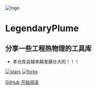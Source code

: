 ![logo](_media/logo.png)

# LegendaryPlume

## 分享一些工程热物理的工具库

- 本仓库会越来越发展壮大的！！！
    
[![stars](https://badgen.net/github/stars/LegendaryPlume/LegendaryPlume.github.io?icon=github&color=4ab8a1)](https://github.com/LegendaryPlume/LegendaryPlume.github.io) [![forks](https://badgen.net/github/forks/LegendaryPlume/LegendaryPlume.github.io?icon=github&color=4ab8a1)](https://github.com/LegendaryPlume/LegendaryPlume.github.io) 

[GitHub](<https://github.com/LegendaryPlume/LegendaryPlume.github.io>)
[开始阅读](first.md)
